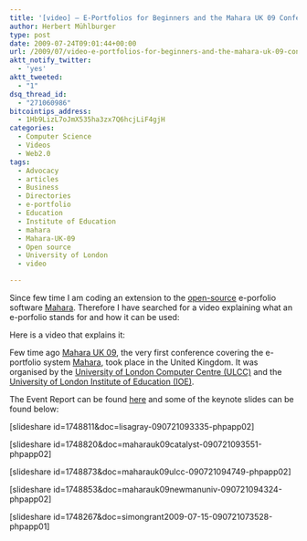 ```yaml
---
title: '[video] – E-Portfolios for Beginners and the Mahara UK 09 Conference'
author: Herbert Mühlburger
type: post
date: 2009-07-24T09:01:44+00:00
url: /2009/07/video-e-portfolios-for-beginners-and-the-mahara-uk-09-conference/
aktt_notify_twitter:
  - 'yes'
aktt_tweeted:
  - "1"
dsq_thread_id:
  - "271060986"
bitcointips_address:
  - 1Hb9LizL7oJmX535ha3zx7Q6hcjLiF4gjH
categories:
  - Computer Science
  - Videos
  - Web2.0
tags:
  - Advocacy
  - articles
  - Business
  - Directories
  - e-portfolio
  - Education
  - Institute of Education
  - mahara
  - Mahara-UK-09
  - Open source
  - University of London
  - video

---
```

Since few time I am coding an extension to the <a class="zem_slink" title="Open source" href="http://en.wikipedia.org/wiki/Open_source" rel="wikipedia">open-source</a> e-porfolio software <a title="Mahara" href="http://mahara.org/" target="_blank">Mahara</a>. Therefore I have searched for a video explaining what an e-porfolio stands for and how it can be used:

Here is a video that explains it:



Few time ago <a title="Mahara UK 09" href="http://www.ulcc.ac.uk/pressroom/events/mahara-uk-09.html" target="_blank">Mahara UK 09</a>, the very first conference covering the e-portfolio system <a class="zem_slink" title="Mahara" href="http://www.mahara.org/" rel="homepage">Mahara</a>, took place in the United Kingdom. It was organised by the <a title="ULCC" href="http://www.ulcc.ac.uk/" target="_blank">University of London Computer Centre (ULCC)</a> and the <a title="IOE" href="http://www.ioe.ac.uk/" target="_blank">University of London Institute of Education (IOE)</a>.

The Event Report can be found <a title="Mahara UK 09 Event Report" href="http://www.ulcc.ac.uk/pressroom/events/mahara-uk-09.html" target="_blank">here</a> and some of the keynote slides can be found below:

[slideshare id=1748811&doc=lisagray-090721093335-phpapp02]

[slideshare id=1748820&doc=maharauk09catalyst-090721093551-phpapp02]

[slideshare id=1748873&doc=maharauk09ulcc-090721094749-phpapp02]

[slideshare id=1748853&doc=maharauk09newmanuniv-090721094324-phpapp02]

[slideshare id=1748267&doc=simongrant2009-07-15-090721073528-phpapp01]